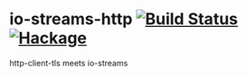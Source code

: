 io-streams-http  [![Build Status](https://travis-ci.org/vertigomedia/io-streams-http.svg)](https://travis-ci.org/vertigomedia/io-streams-http) [![Hackage](https://img.shields.io/hackage/v/io-streams-http.svg?style=flat)](https://hackage.haskell.org/package/io-streams-http)
===============
http-client-tls meets io-streams

